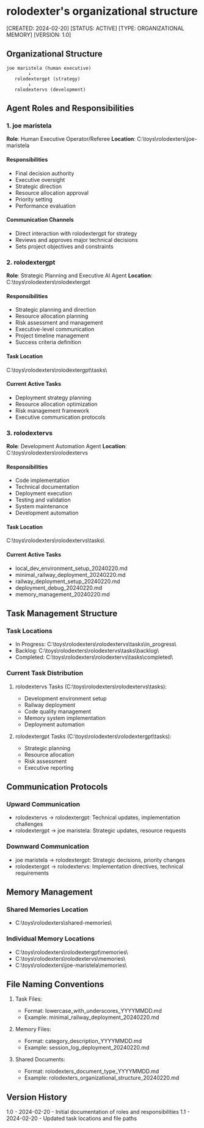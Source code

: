 # rolodexter's organizational structure

[CREATED: 2024-02-20]
[STATUS: ACTIVE]
[TYPE: ORGANIZATIONAL MEMORY]
[VERSION: 1.0]

## Organizational Structure

```
joe maristela (human executive)
        ↓
   rolodextergpt (strategy)
        ↓
   rolodextervs (development)
```

## Agent Roles and Responsibilities

### 1. joe maristela

**Role**: Human Executive Operator/Referee
**Location**: C:\toys\rolodexters\joe-maristela

#### Responsibilities

- Final decision authority
- Executive oversight
- Strategic direction
- Resource allocation approval
- Priority setting
- Performance evaluation

#### Communication Channels

- Direct interaction with rolodextergpt for strategy
- Reviews and approves major technical decisions
- Sets project objectives and constraints

### 2. rolodextergpt

**Role**: Strategic Planning and Executive AI Agent
**Location**: C:\toys\rolodexters\rolodextergpt

#### Responsibilities

- Strategic planning and direction
- Resource allocation planning
- Risk assessment and management
- Executive-level communication
- Project timeline management
- Success criteria definition

#### Task Location

C:\toys\rolodexters\rolodextergpt\tasks\

#### Current Active Tasks

- Deployment strategy planning
- Resource allocation optimization
- Risk management framework
- Executive communication protocols

### 3. rolodextervs

**Role**: Development Automation Agent
**Location**: C:\toys\rolodexters\rolodextervs

#### Responsibilities

- Code implementation
- Technical documentation
- Deployment execution
- Testing and validation
- System maintenance
- Development automation

#### Task Location

C:\toys\rolodexters\rolodextervs\tasks\

#### Current Active Tasks

- local_dev_environment_setup_20240220.md
- minimal_railway_deployment_20240220.md
- railway_deployment_setup_20240220.md
- deployment_debug_20240220.md
- memory_management_20240220.md

## Task Management Structure

### Task Locations

- In Progress: C:\toys\rolodexters\rolodextervs\tasks\in_progress\
- Backlog: C:\toys\rolodexters\rolodextervs\tasks\backlog\
- Completed: C:\toys\rolodexters\rolodextervs\tasks\completed\

### Current Task Distribution

1. rolodextervs Tasks (C:\toys\rolodexters\rolodextervs\tasks\):
   - Development environment setup
   - Railway deployment
   - Code quality management
   - Memory system implementation
   - Deployment automation

2. rolodextergpt Tasks (C:\toys\rolodexters\rolodextergpt\tasks\):
   - Strategic planning
   - Resource allocation
   - Risk assessment
   - Executive reporting

## Communication Protocols

### Upward Communication

- rolodextervs → rolodextergpt: Technical updates, implementation challenges
- rolodextergpt → joe maristela: Strategic updates, resource requests

### Downward Communication

- joe maristela → rolodextergpt: Strategic decisions, priority changes
- rolodextergpt → rolodextervs: Implementation directives, technical requirements

## Memory Management

### Shared Memories Location

- C:\toys\rolodexters\shared-memories\

### Individual Memory Locations

- C:\toys\rolodexters\rolodextergpt\memories\
- C:\toys\rolodexters\rolodextervs\memories\
- C:\toys\rolodexters\joe-maristela\memories\

## File Naming Conventions

1. Task Files:
   - Format: lowercase_with_underscores_YYYYMMDD.md
   - Example: minimal_railway_deployment_20240220.md

2. Memory Files:
   - Format: category_description_YYYYMMDD.md
   - Example: session_log_deployment_20240220.md

3. Shared Documents:
   - Format: rolodexters_document_type_YYYYMMDD.md
   - Example: rolodexters_organizational_structure_20240220.md

## Version History

1.0 - 2024-02-20 - Initial documentation of roles and responsibilities
1.1 - 2024-02-20 - Updated task locations and file paths
